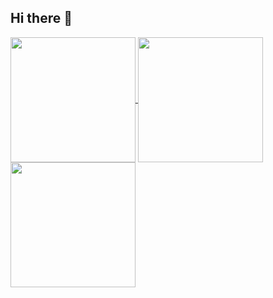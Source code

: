 ## Hi there 👋

<a href="https://github.com/TuanKietTran">
  <img align="center" height=200 src="https://github-readme-stats.vercel.app/api?username=TuanKietTran&show_icons=true&theme=transparent&hide_title&hide=stars" />
</a>
<a href="https://github.com/TuanKietTran">
  <img align="center" height=200 src="https://github-readme-stats.vercel.app/api/top-langs/?username=TuanKietTran&layout=compact&theme=transparent" />
</a>
<img align="center" height=200 src="https://i.pinimg.com/736x/8a/7a/6f/8a7a6f5a478454ade0e59dd01611fe14.jpg"  />
